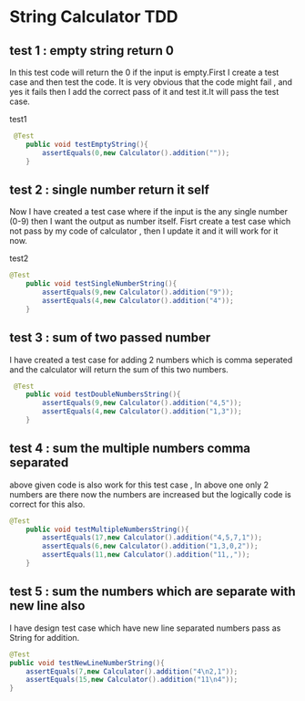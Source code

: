 # String Calculator TDD 

## test 1 : empty string return 0

In this test code will return the 0 if the input is empty.First I create a test case and then test the code. It is very obvious that the code might fail , and yes it fails then I add the correct pass of it and test it.It will pass the test case.

test1
```java
 @Test
    public void testEmptyString(){
        assertEquals(0,new Calculator().addition(""));
    }
```

## test 2 : single number return it self

Now I have created a test case where if the input is the any single number (0-9) then I want the output as number itself. Fisrt create a test case which not pass by my code of calculator , then I update it and it will work for it now.

test2
```java
@Test
    public void testSingleNumberString(){
        assertEquals(9,new Calculator().addition("9"));
        assertEquals(4,new Calculator().addition("4"));
    }
```

## test 3 : sum of two passed number 

I have created a test case for adding 2 numbers which is comma seperated and the calculator will return the sum of this two numbers.

```java
 @Test
    public void testDoubleNumbersString(){
        assertEquals(9,new Calculator().addition("4,5"));
        assertEquals(4,new Calculator().addition("1,3"));
    }
```

## test 4 : sum the multiple numbers comma separated

above given code is also work for this test case , In above one only 2 numbers are there now the numbers are increased but the logically code is correct for this also.

```java
@Test
    public void testMultipleNumbersString(){
        assertEquals(17,new Calculator().addition("4,5,7,1"));
        assertEquals(6,new Calculator().addition("1,3,0,2"));
        assertEquals(11,new Calculator().addition("11,,"));
    }
```

## test 5 : sum the numbers which are separate with new line also

I have design test case which have new line separated numbers pass as String for addition.

```java
@Test
public void testNewLineNumberString(){
    assertEquals(7,new Calculator().addition("4\n2,1"));
    assertEquals(15,new Calculator().addition("11\n4"));
}
```
